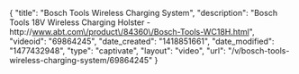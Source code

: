 {
    "title": "Bosch Tools Wireless Charging System",
    "description": "Bosch Tools 18V Wireless Charging Holster - http:\/\/www.abt.com\/product\/84360\/Bosch-Tools-WC18H.html",
    "videoid": "69864245",
    "date_created": "1418851661",
    "date_modified": "1477432948",
    "type": "captivate",
    "layout": "video",
    "url": "\/v\/bosch-tools-wireless-charging-system\/69864245"
}